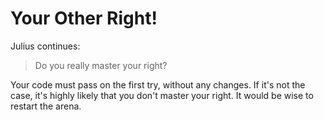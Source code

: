 # Your Other Right!

Julius continues:

> Do you really master your right?

Your code must pass on the first try, without any changes. If it's not the case, it's highly likely that you don't master your right. It would be wise to restart the arena.